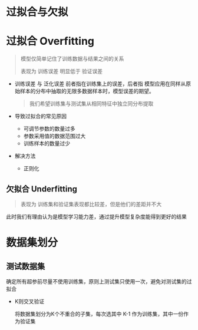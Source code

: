# 过拟合与欠拟

# 过拟合 Overfitting

> 模型仅简单记住了训练数据与结果之间的关系  
>
> 表现为 训练误差 明显低于 验证误差

* 训练误差 与 泛化误差  前者指在训练集上的误差，后者指 模型应用在同样从原始样本的分布中抽取的无限多数据样本时，模型误差的期望。

  > 我们希望训练集与测试集从相同特征中独立同分布提取

* 导致过拟合的常见原因

  * 可调节参数的数量过多
  * 参数采用值的数据范围过大
  * 训练样本的数量过少

* 解决方法

  * 正则化

## 欠拟合 Underfitting

> 表现为 训练集和验证集表现都比较差，但是他们的差距并不大

此时我们有理由认为是模型学习能力差，通过提升模型复杂度能得到更好的结果

# 数据集划分

## 测试数据集

确定所有超参前尽量不使用训练集，原则上测试集只使用一次，避免对测试集的过拟合

* K则交叉验证 

  将数据集划分为K个不重合的子集，每次选其中 K-1 作为训练集，其中一份作为验证集